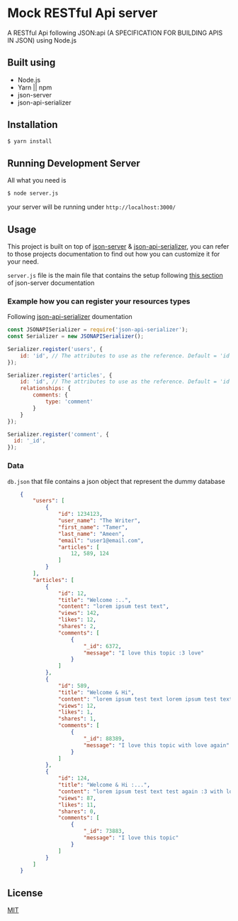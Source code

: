 # Mock RESTful Api server
A RESTful Api following JSON:api (A SPECIFICATION FOR BUILDING APIS IN JSON) using Node.js

## Built using
- Node.js
- Yarn || npm
- json-server
- json-api-serializer

## Installation
```bash
$ yarn install
```

## Running Development Server
All what you need is
```bash
$ node server.js
```
your server will be running under `http://localhost:3000/`


## Usage
This project is built on top of [json-server](https://github.com/typicode/json-server) & [json-api-serializer](https://github.com/danivek/json-api-serializer), you can refer to those projects documentation to find out how you can customize it for your need.

`server.js` file is the main file that contains the setup following [this section](https://github.com/typicode/json-server#module) of json-server documentation

### Example how you can register your resources types
Following [json-api-serializer](https://github.com/danivek/json-api-serializer) doumentation

```javascript
const JSONAPISerializer = require('json-api-serializer');
const Serializer = new JSONAPISerializer();

Serializer.register('users', {
    id: 'id', // The attributes to use as the reference. Default = 'id'.
});

Serializer.register('articles', {
    id: 'id', // The attributes to use as the reference. Default = 'id'.
    relationships: {
        comments: {
            type: 'comment'
        }
    }
});

Serializer.register('comment', {
  id: '_id',
});
```

### Data
`db.json` that file contains a json object that represent the dummy database

```json
    {
        "users": [
            {
                "id": 1234123,
                "user_name": "The Writer",
                "first_name": "Tamer",
                "last_name": "Ameen",
                "email": "user1@email.com",
                "articles": [
                    12, 589, 124
                ]
            }
        ],
        "articles": [
            {
                "id": 12,
                "title": "Welcome :..",
                "content": "lorem ipsum test text",
                "views": 142,
                "likes": 12,
                "shares": 2,
                "comments": [
                    {
                        "_id": 6372,
                        "message": "I love this topic :3 love"
                    }
                ]
            },
            {
                "id": 589,
                "title": "Welcome & Hi",
                "content": "lorem ipsum test text lorem ipsum test text",
                "views": 12,
                "likes": 1,
                "shares": 1,
                "comments": [
                    {
                        "_id": 88389,
                        "message": "I love this topic with love again"
                    }
                ]
            },
            {
                "id": 124,
                "title": "Welcome & Hi :...",
                "content": "lorem ipsum test text test again :3 with love again too",
                "views": 87,
                "likes": 11,
                "shares": 0,
                "comments": [
                    {
                        "_id": 73883,
                        "message": "I love this topic"
                    }
                ]
            }
        ]
    }
```

## License

[MIT](https://github.com/danivek/json-api-serializer/blob/master/LICENSE)
